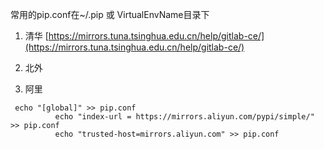 常用的pip.conf在~/.pip 或 VirtualEnvName目录下

1. 清华 [https://mirrors.tuna.tsinghua.edu.cn/help/gitlab-ce/](https://mirrors.tuna.tsinghua.edu.cn/help/gitlab-ce/)

2. 北外

3. 阿里

```shell
 echo "[global]" >> pip.conf
          echo "index-url = https://mirrors.aliyun.com/pypi/simple/" >> pip.conf
          echo "trusted-host=mirrors.aliyun.com" >> pip.conf
```
